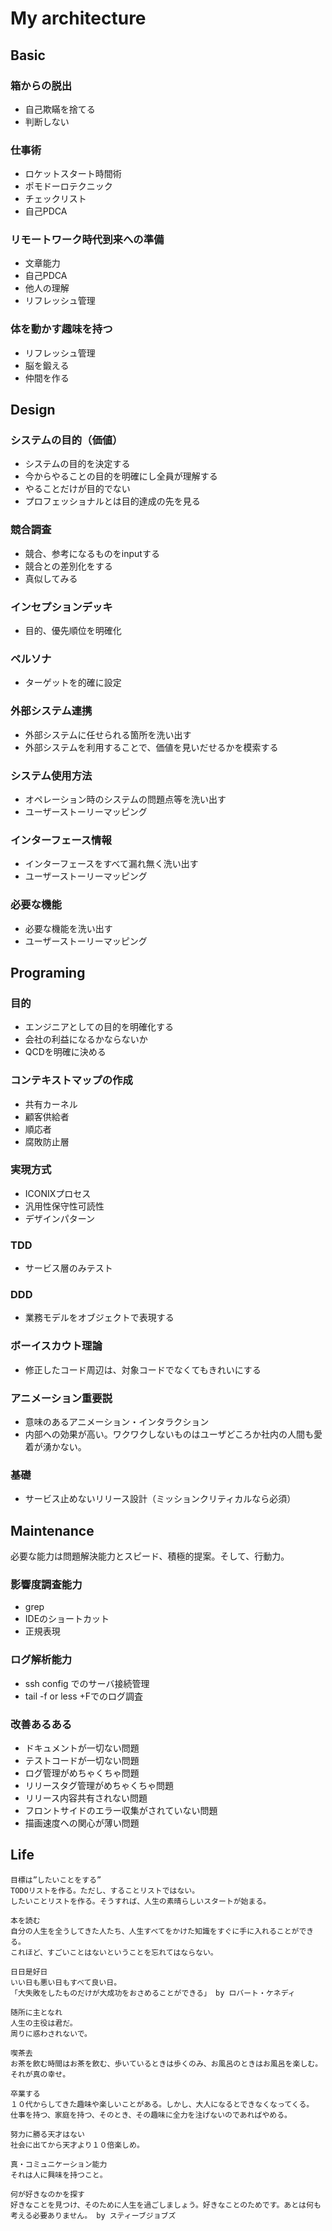 # My architecture

## Basic

### 箱からの脱出

* 自己欺瞞を捨てる
* 判断しない

### 仕事術
* ロケットスタート時間術
* ポモドーロテクニック
* チェックリスト
* 自己PDCA

### リモートワーク時代到来への準備

* 文章能力
* 自己PDCA
* 他人の理解
* リフレッシュ管理

### 体を動かす趣味を持つ

* リフレッシュ管理
* 脳を鍛える
* 仲間を作る

## Design

### システムの目的（価値）

* システムの目的を決定する
* 今からやることの目的を明確にし全員が理解する
* やることだけが目的でない
* プロフェッショナルとは目的達成の先を見る

### 競合調査

* 競合、参考になるものをinputする
* 競合との差別化をする
* 真似してみる

### インセプションデッキ

* 目的、優先順位を明確化

### ペルソナ

* ターゲットを的確に設定

### 外部システム連携

* 外部システムに任せられる箇所を洗い出す
* 外部システムを利用することで、価値を見いだせるかを模索する

### システム使用方法

* オペレーション時のシステムの問題点等を洗い出す
* ユーザーストーリーマッピング

### インターフェース情報

* インターフェースをすべて漏れ無く洗い出す
* ユーザーストーリーマッピング

### 必要な機能

* 必要な機能を洗い出す
* ユーザーストーリーマッピング

## Programing

### 目的

* エンジニアとしての目的を明確化する
* 会社の利益になるかならないか
* QCDを明確に決める

### コンテキストマップの作成

* 共有カーネル
* 顧客供給者
* 順応者
* 腐敗防止層

### 実現方式

* ICONIXプロセス
* 汎用性保守性可読性
* デザインパターン

### TDD

* サービス層のみテスト

### DDD
* 業務モデルをオブジェクトで表現する

### ボーイスカウト理論
* 修正したコード周辺は、対象コードでなくてもきれいにする

### アニメーション重要説
* 意味のあるアニメーション・インタラクション
* 内部への効果が高い。ワクワクしないものはユーザどころか社内の人間も愛着が湧かない。

### 基礎
* サービス止めないリリース設計（ミッションクリティカルなら必須）

## Maintenance

必要な能力は問題解決能力とスピード、積極的提案。そして、行動力。

### 影響度調査能力
* grep
* IDEのショートカット
* 正規表現

### ログ解析能力
* ssh config でのサーバ接続管理
* tail -f or less +Fでのログ調査

### 改善あるある
* ドキュメントが一切ない問題
* テストコードが一切ない問題
* ログ管理がめちゃくちゃ問題
* リリースタグ管理がめちゃくちゃ問題
* リリース内容共有されない問題
* フロントサイドのエラー収集がされていない問題
* 描画速度への関心が薄い問題

## Life

```
目標は”したいことをする”　
TODOリストを作る。ただし、することリストではない。
したいことリストを作る。そうすれば、人生の素晴らしいスタートが始まる。
```

```
本を読む
自分の人生を全うしてきた人たち、人生すべてをかけた知識をすぐに手に入れることができる。
これほど、すごいことはないということを忘れてはならない。
```

```
日日是好日
いい日も悪い日もすべて良い日。
「大失敗をしたものだけが大成功をおさめることができる」 by ロバート・ケネディ
```

```
随所に主となれ
人生の主役は君だ。
周りに惑わされないで。
```

```
喫茶去
お茶を飲む時間はお茶を飲む、歩いているときは歩くのみ、お風呂のときはお風呂を楽しむ。
それが真の幸せ。
```

```
卒業する
１０代からしてきた趣味や楽しいことがある。しかし、大人になるとできなくなってくる。
仕事を持つ、家庭を持つ、そのとき、その趣味に全力を注げないのであればやめる。
```

```
努力に勝る天才はない
社会に出てから天才より１０倍楽しめ。
```

```
真・コミュニケーション能力
それは人に興味を持つこと。
```

```
何が好きなのかを探す
好きなことを見つけ、そのために人生を過ごしましょう。好きなことのためです。あとは何も考える必要ありません。 by スティーブジョブズ
```
